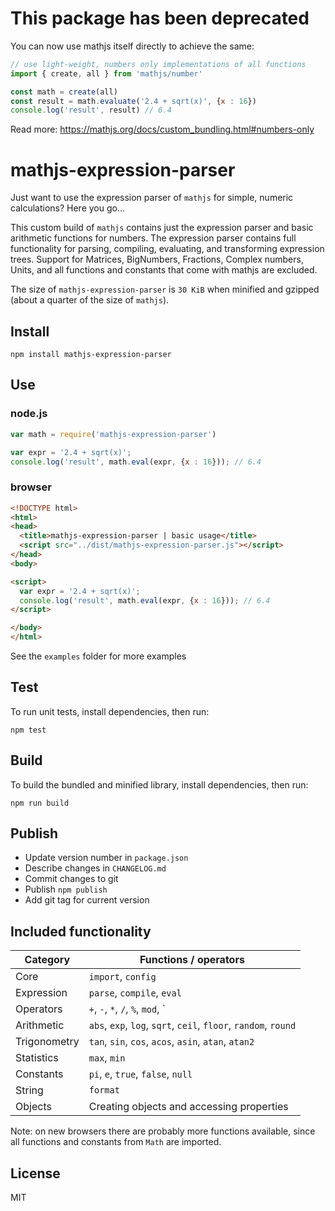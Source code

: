 # This package has been deprecated

You can now use mathjs itself directly to achieve the same:

```js
// use light-weight, numbers only implementations of all functions
import { create, all } from 'mathjs/number'

const math = create(all)
const result = math.evaluate('2.4 + sqrt(x)', {x : 16})
console.log('result', result) // 6.4
```

Read more: https://mathjs.org/docs/custom_bundling.html#numbers-only


# mathjs-expression-parser

Just want to use the expression parser of `mathjs` for simple, numeric calculations? Here you go...

This custom build of `mathjs` contains just the expression parser and basic arithmetic functions for numbers. The expression parser contains full functionality for parsing, compiling, evaluating, and transforming expression trees. Support for Matrices, BigNumbers, Fractions, Complex numbers, Units, and all functions and constants that come with mathjs are excluded.

The size of `mathjs-expression-parser` is `30 KiB` when minified and gzipped (about a quarter of the size of `mathjs`).


## Install

```
npm install mathjs-expression-parser
```


## Use

### node.js

```js
var math = require('mathjs-expression-parser')

var expr = '2.4 + sqrt(x)';
console.log('result', math.eval(expr, {x : 16})); // 6.4
```

### browser

```html
<!DOCTYPE html>
<html>
<head>
  <title>mathjs-expression-parser | basic usage</title>
  <script src="../dist/mathjs-expression-parser.js"></script>
</head>
<body>

<script>
  var expr = '2.4 + sqrt(x)';
  console.log('result', math.eval(expr, {x : 16})); // 6.4
</script>

</body>
</html>
```

See the `examples` folder for more examples


## Test

To run unit tests, install dependencies, then run:

```
npm test
```


## Build

To build the bundled and minified library, install dependencies, then run:

```
npm run build
```


## Publish

- Update version number in `package.json`
- Describe changes in `CHANGELOG.md`
- Commit changes to git
- Publish `npm publish`
- Add git tag for current version


## Included functionality

Category | Functions / operators
----------- | -----
Core        | `import`, `config`
Expression  | `parse`, `compile`, `eval`
Operators   | `+`, `-`, `*`, `/`, `%`, `mod`, `|`, `^`, `&`, `~`, `<<`, `>>`, `>>>`, `and`, `or`, `xor`, `not`, `==`, `!=`, `<`, `>`, `<=`, `>=`
Arithmetic  | `abs`, `exp`, `log`, `sqrt`, `ceil`, `floor`, `random`, `round`
Trigonometry| `tan`, `sin`, `cos`, `acos`, `asin`, `atan`, `atan2`
Statistics  |  `max`, `min`
Constants   | `pi`, `e`, `true`, `false`, `null`
String      | `format`
Objects     | Creating objects and accessing properties

Note: on new browsers there are probably more functions available, since all functions and constants from `Math` are imported.


## License

MIT
